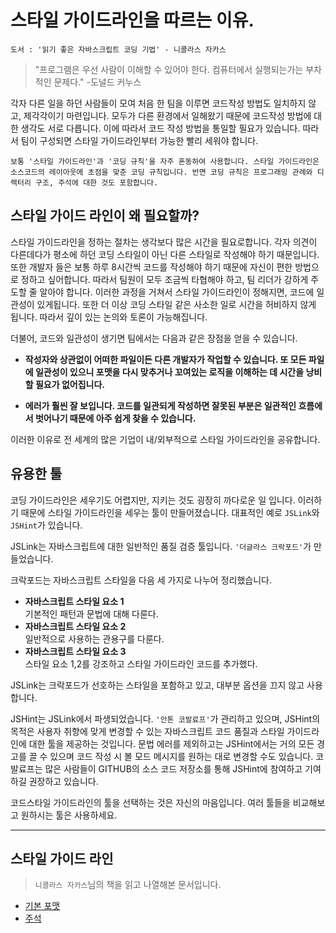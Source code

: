 # 스타일 가이드라인을 따르는 이유.

    도서 : '읽기 좋은 자바스크립트 코딩 기법' - 니콜라스 자카스

> "프로그램은 우선 사람이 이해할 수 있어야 한다. 컴퓨터에서 실행되는가는 부차적인 문제다." -도널드 커누스

각자 다른 일을 하던 사람들이 모여 처음 한 팀을 이루면 코드작성 방법도 일치하지 않고, 제각각이기 마련입니다. 모두가 다른 환경에서 일해왔기 때문에 코드작성 방법에 대한 생각도 서로 다릅니다. 이에 따라서 코드 작성 방법을 통일할 필요가 있습니다. 따라서 팀이 구성되면 스타일 가이드라인부터 가능한 빨리 세워야 합니다.

`보통 '스타일 가이드라인'과 '코딩 규칙'을 자주 혼동하여 사용합니다. 스타일 가이드라인은 소스코드의 레이아웃에 초점을 맞춘 코딩 규칙입니다. 반면 코딩 규칙은 프로그래밍 관례와 디렉터리 구조, 주석에 대한 것도 포함합니다.`

## 스타일 가이드 라인이 왜 필요할까?

스타일 가이드라인을 정하는 절차는 생각보다 많은 시간을 필요로합니다. 각자 의견이 다른데다가 평소에 하던 코딩 스타일이 아닌 다른 스타일로 작성해야 하기 때문입니다.  
또한 개발자 들은 보통 하루 8시간씩 코드를 작성해야 하기 때문에 자신이 편한 방법으로 정하고 싶어합니다. 따라서 팀원이 모두 조금씩 타협해야 하고, 팀 리더가 강하게 주도할 줄 알아야 합니다. 이러한 과정을 거쳐서 스타일 가이드라인이 정해지면, 코드에 일관성이 있게됩니다. 또한 더 이상 코딩 스타일 같은 사소한 일로 시간을 허비하지 않게 됩니다. 따라서 깊이 있는 논의와 토론이 가능해집니다.  

더불어, 코드와 일관성이 생기면 팀에서는 다음과 같은 장점을 얻을 수 있습니다.

 - **작성자와 상관없이 어떠한 파일이든 다른 개발자가 작업할 수 있습니다. 또 모든 파일에 일관성이 있으니 포맷을 다시 맞추거나 꼬여있는 로직을 이해하는 데 시간을 낭비할 필요가 없어집니다.**

 - **에러가 훨씬 잘 보입니다. 코드를 일관되게 작성하면 잘못된 부분은 일관적인 흐름에서 벗어나기 때문에 아주 쉽게 찾을 수 있습니다.**

 이러한 이유로 전 세계의 많은 기업이 내/외부적으로 스타일 가이드라인을 공유합니다. 

 ## 유용한 툴

 코딩 가이드라인은 세우기도 어렵지만, 지키는 것도 굉장히 까다로운 일 입니다. 이러하기 때문에 스타일 가이드라인을 세우는 툴이 만들어졌습니다. 대표적인 예로 `JSLink`와 `JSHint`가 있습니다.

 JSLink는 자바스크립트에 대한 일반적인 품질 검증 툴입니다. `'더글라스 크락포드'`가 만들었습니다.  
 
 크락포드는 자바스크립트 스타일을 다음 세 가지로 나누어 정리했습니다.
 - **자바스크립트 스타일 요소 1**  
 기본적인 패턴과 문법에 대해 다룬다.
 - **자바스크립트 스타일 요소 2**  
 일반적으로 사용하는 관용구를 다룬다.
 - **자바스크립트 스타일 요소 3**  
 스타일 요소 1,2를 강조하고 스타일 가이드라인 코드를 추가했다.

 JSLink는 크락포드가 선호하는 스타일을 포함하고 있고, 대부분 옵션을 끄지 않고 사용합니다.  

 JSHint는 JSLink에서 파생되었습니다. `'안톤 코발료프'`가 관리하고 있으며, JSHint의 목적은 사용자 취향에 맞게 변경할 수 있는 자바스크립트 코드 품질과 스타일 가이드라인에 대한 툴을 제공하는 것입니다. 문법 에러를 제외하고는 JSHint에서는 거의 모든 경고를 끌 수 있으며 코드 작성 시 볼 모드 메시지를 원하는 대로 변경할 수도 있습니다. 코발료프는 많은 사람들이 GITHUB의 소스 코드 저장소를 통해 JSHint에 참여하고 기여하길 권장하고 있습니다.

 코드스타일 가이드라인의 툴을 선택하는 것은 자신의 마음입니다. 여러 툴들을 비교해보고 원하시는 툴은 사용하세요.

---

 ## 스타일 가이드 라인
>`니콜라스 자카스`님의 책을 읽고 나열해본 문서입니다.

- [기본 포맷](https://github.com/junu126/JavaScript_All/blob/master/Maintainable-JavaScript/Style-Guide-Line/01_Basic-Format.md)
- [주석](https://github.com/junu126/JavaScript_All/blob/master/Maintainable-JavaScript/Style-Guide-Line/02_Remark.md)
<!-- 더 추가할 사항 -->